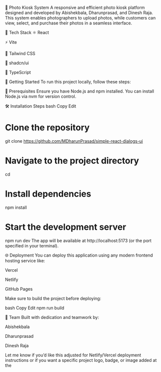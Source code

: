 📸 Photo Kiosk System
A responsive and efficient photo kiosk platform designed and developed by Abishekbala, Dharunprasad, and Dinesh Raja. This system enables photographers to upload photos, while customers can view, select, and purchase their photos in a seamless interface.

🚀 Tech Stack
⚛️ React

⚡ Vite

💅 Tailwind CSS

🧩 shadcn/ui

🧠 TypeScript

📁 Getting Started
To run this project locally, follow these steps:

🔧 Prerequisites
Ensure you have Node.js and npm installed. You can install Node.js via nvm for version control.

🛠️ Installation Steps
bash
Copy
Edit
# Clone the repository
git clone https://github.com/MDharunPrasad/simple-react-dialogs-ui

# Navigate to the project directory
cd <your-repo>

# Install dependencies
npm install

# Start the development server
npm run dev
The app will be available at http://localhost:5173 (or the port specified in your terminal).

🌐 Deployment
You can deploy this application using any modern frontend hosting service like:

Vercel

Netlify

GitHub Pages

Make sure to build the project before deploying:

bash
Copy
Edit
npm run build

👥 Team
Built with dedication and teamwork by:

Abishekbala

Dharunprasad

Dinesh Raja

Let me know if you’d like this adjusted for Netlify/Vercel deployment instructions or if you want a specific project logo, badge, or image added at the
